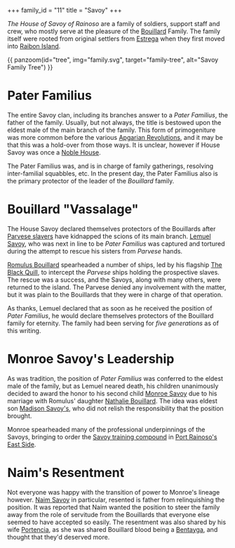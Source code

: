 +++
family_id = "11"
title = "Savoy"
+++

_The House of Savoy of Rainoso_ are a family of soldiers, support staff and crew, who
mostly serve at the pleasure of the [Bouillard](@/families/bouillard.md) Family. The
family itself were rooted from original settlers from [Estrega](@/locations/estrega.md)
when they first moved into [Raibon Island](@/locations/raibon-island.md).

{{ panzoom(id="tree", img="family.svg", target="family-tree", alt="Savoy Family Tree") }}

# Pater Familius
The entire Savoy clan, including its branches answer to a _Pater Familius_, the father
of the family. Usually, but not always, the title is bestowed upon the eldest male of 
the main branch of the family. This form of primogeniture was more common before the
various [Apgarian Revolutions](@/event/apgarian-revolution.md), and it may be that this
was a hold-over from those ways. It is unclear, however if House Savoy was once a 
[Noble House](@/misc/noble-houses-of-apgar.md).

The Pater Familius was, and is in charge of family gatherings, resolving inter-familial
squabbles, etc. In the present day, the Pater Familius also is the primary protector
of the leader of the _Bouillard_ family.

# Bouillard "Vassalage"
The House Savoy declared themselves protectors of the Bouillards after 
[Parvese slavers](@/families/parvese.md) have kidnapped the scions of its main
branch. [Lemuel Savoy](@/characters/lemuel-savoy.md), who was next in line to be
_Pater Familius_ was captured and tortured during the attempt to rescue his sisters
from _Parvese_ hands.

[Romulus Bouillard](@/characters/romulus-bouillard.md) spearheaded a number of ships,
led by his flagship [The Black Quill](@/organizations/the-black-quill.md), to intercept
the _Parvese_ ships holding the prospective slaves. The rescue was a success, and the
Savoys, along with many others, were returned to the island. The Parvese denied any involvement with the matter, but it was plain to the Bouillards
that they were in charge of that operation.

As thanks, Lemuel declared that as soon as he received the position of _Pater Familius_,
he would declare themselves protectors of the Bouillard family for eternity. The family
had been serving for _five generations_ as of this writing.

# Monroe Savoy's Leadership
As was tradition, the position of _Pater Familius_ was conferred to the eldest male
of the family, but as Lemuel neared death, his children unanimously decided to award
the honor to his second child [Monroe Savoy](@/characters/monroe-savoy.md) due to
his marriage with Romulus' daughter [Nathalie Bouillard](@/characters/nathalie-bouillard.md). The idea was eldest son [Madison Savoy's](@/characters/madison-savoy.md), who did not
relish the responsibility that the position brought.

Monroe spearheaded many of the professional underpinnings of the Savoys, bringing to
order the [Savoy training compound](@/location/savoy-training-compound.md) in [Port Rainoso's East Side](@/locations/port-rainoso.md#east-side).

# Naim's Resentment
Not everyone was happy with the transition of power to Monroe's lineage however.
[Naim Savoy](@/characters/naim-savoy.md) in particular, resented is father from
relinquishing the position. It was reported that Naim wanted the position to
steer the family away from the role of servitude from the Bouillards that everyone
else seemed to have accepted so easily. The resentment was also shared by his
wife [Portencia](@/characters/portencia-bentayga.md), as she was shared Bouillard
blood being a [Bentayga](@/families/bentayga.md), and thought that they'd deserved more.